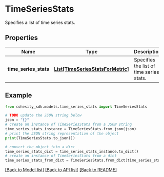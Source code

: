 # TimeSeriesStats

Specifies a list of time series stats.

## Properties

Name | Type | Description | Notes
------------ | ------------- | ------------- | -------------
**time_series_stats** | [**List[TimeSeriesStatsForMetric]**](TimeSeriesStatsForMetric.md) | Specifies the list of time series stats. | [optional] 

## Example

```python
from cohesity_sdk.models.time_series_stats import TimeSeriesStats

# TODO update the JSON string below
json = "{}"
# create an instance of TimeSeriesStats from a JSON string
time_series_stats_instance = TimeSeriesStats.from_json(json)
# print the JSON string representation of the object
print(TimeSeriesStats.to_json())

# convert the object into a dict
time_series_stats_dict = time_series_stats_instance.to_dict()
# create an instance of TimeSeriesStats from a dict
time_series_stats_from_dict = TimeSeriesStats.from_dict(time_series_stats_dict)
```
[[Back to Model list]](../README.md#documentation-for-models) [[Back to API list]](../README.md#documentation-for-api-endpoints) [[Back to README]](../README.md)


